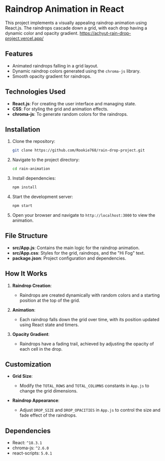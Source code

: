 # Raindrop Animation in React

This project implements a visually appealing raindrop animation using React.js. The raindrops cascade down a grid, with each drop having a dynamic color and opacity gradient.
https://achyut-rain-drop-project.vercel.app/

## Features
- Animated raindrops falling in a grid layout.
- Dynamic raindrop colors generated using the `chroma-js` library.
- Smooth opacity gradient for raindrops.

## Technologies Used
- **React.js**: For creating the user interface and managing state.
- **CSS**: For styling the grid and animation effects.
- **chroma-js**: To generate random colors for the raindrops.

## Installation
1. Clone the repository:
   ```bash
   git clone https://github.com/Rookie768/rain-drop-project.git
   ```

2. Navigate to the project directory:
   ```bash
   cd rain-animation
   ```

3. Install dependencies:
   ```bash
   npm install
   ```

4. Start the development server:
   ```bash
   npm start
   ```

5. Open your browser and navigate to `http://localhost:3000` to view the animation.

## File Structure
- **src/App.js**: Contains the main logic for the raindrop animation.
- **src/App.css**: Styles for the grid, raindrops, and the "Hi Fog" text.
- **package.json**: Project configuration and dependencies.

## How It Works
1. **Raindrop Creation**:
   - Raindrops are created dynamically with random colors and a starting position at the top of the grid.

2. **Animation**:
   - Each raindrop falls down the grid over time, with its position updated using React state and timers.

3. **Opacity Gradient**:
   - Raindrops have a fading trail, achieved by adjusting the opacity of each cell in the drop.


## Customization
- **Grid Size**:
  - Modify the `TOTAL_ROWS` and `TOTAL_COLUMNS` constants in `App.js` to change the grid dimensions.

- **Raindrop Appearance**:
  - Adjust `DROP_SIZE` and `DROP_OPACITIES` in `App.js` to control the size and fade effect of the raindrops.


## Dependencies
- React: `^18.3.1`
- chroma-js: `^2.6.0`
- react-scripts: `5.0.1`


